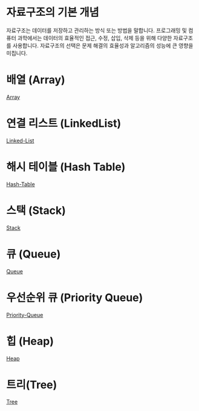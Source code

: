 # 자료구조의 기본 개념

자료구조는 데이터를 저장하고 관리하는 방식 또는 방법을 말합니다.
프로그래밍 및 컴퓨터 과학에서는 데이터의 효율적인 접근, 수정, 삽입, 삭제 등을 위해 다양한 자료구조를 사용합니다. 자료구조의 선택은 문제 해결의 효율성과 알고리즘의 성능에 큰 영향을 미칩니다.

# 배열 (Array)
[Array](Array.md)

# 연결 리스트 (LinkedList)
[Linked-List](Linked-List.md)

# 해시 테이블 (Hash Table)
[Hash-Table](Hash-Table.md)

# 스택 (Stack)
[Stack](Stack.md)

# 큐 (Queue)
[Queue](Queue.md)

# 우선순위 큐 (Priority Queue)
[Priority-Queue](Priority-Queue.md)

# 힙 (Heap)
[Heap](Heap.md)

# 트리(Tree)
[Tree](Tree.md)